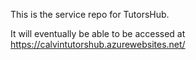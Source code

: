 This is the service repo for TutorsHub.

It will eventually be able to be accessed at https://calvintutorshub.azurewebsites.net/
